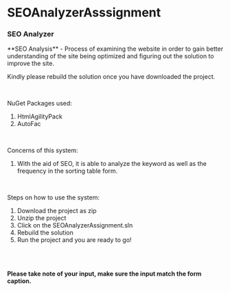 # SEOAnalyzerAsssignment
<h3>SEO Analyzer</h3>
**SEO Analysis** - Process of examining the website in order to gain better understanding of the site being optimized and figuring out the solution to improve the site.

<br />

Kindly please rebuild the solution once you have downloaded the project.

<br />

NuGet Packages used:
1. HtmlAgilityPack
2. AutoFac

<br />

Concerns of this system:
1. With the aid of SEO, it is able to analyze the keyword as well as the frequency in the sorting table form.

<br />

Steps on how to use the system:
1. Download the project as zip
2. Unzip the project
3. Click on the SEOAnalyzerAssignment.sln
4. Rebuild the solution
5. Run the project and you are ready to go!

<br />
<br />


**Please take note of your input, make sure the input match the form caption.**


